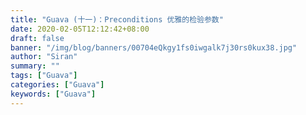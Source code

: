 ```yaml
---
title: "Guava (十一)：Preconditions 优雅的检验参数"
date: 2020-02-05T12:12:42+08:00
draft: false
banner: "/img/blog/banners/00704eQkgy1fs0iwgalk7j30rs0kux38.jpg"
author: "Siran"
summary: ""
tags: ["Guava"]
categories: ["Guava"]
keywords: ["Guava"]
---
```


